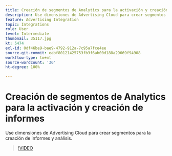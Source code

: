 ```yaml
---
title: Creación de segmentos de Analytics para la activación y creación de informes
description: Use dimensiones de Advertising Cloud para crear segmentos para la creación de informes y análisis.
feature: Advertising Integration
topic: Integrations
role: User
level: Intermediate
thumbnail: 35117.jpg
kt: 5474
exl-id: 0df46be9-bae9-4792-912a-7c95a7fce4ee
source-git-commit: eabf80121425753fb3f6ab00d188a29669f94908
workflow-type: tm+mt
source-wordcount: '36'
ht-degree: 100%

---
```


# Creación de segmentos de Analytics para la activación y creación de informes

Use dimensiones de Advertising Cloud para crear segmentos para la creación de informes y análisis.

>[!VIDEO](https://video.tv.adobe.com/v/35117/?quality=12&learn=on)
